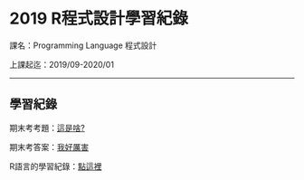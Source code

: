 # 2019 R程式設計學習紀錄

課名：Programming Language 程式設計

上課起迄：2019/09-2020/01

---
## 學習紀錄

期末考考題：[這是啥?](https://kevinhuang102888.github.io/R_class_2019/FinalExam.pdf)

期末考答案：[我好厲害](https://kevinhuang102888.github.io/R_class_2019/final_exam.html)

R語言的學習紀錄：[點這裡](https://kevinhuang102888.github.io/R_class_2019/R_review.htm)